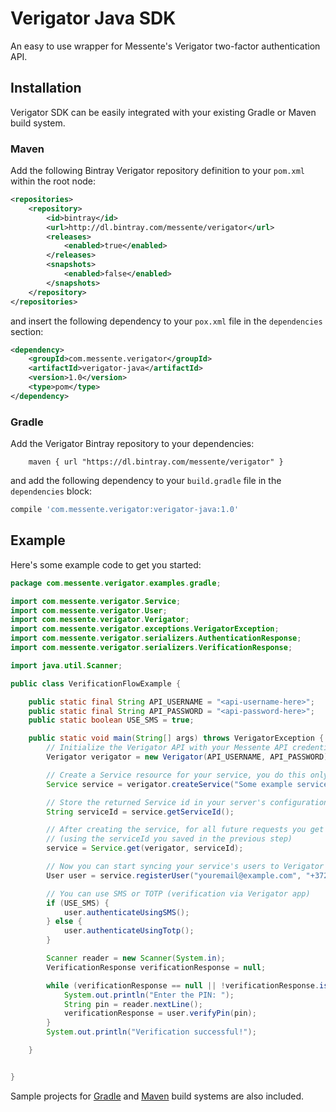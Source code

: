 # Verigator Java SDK

An easy to use wrapper for Messente's Verigator two-factor authentication API.


## Installation

Verigator SDK can be easily integrated with your existing Gradle or Maven build system.

### Maven
Add the following Bintray Verigator repository definition to your `pom.xml` within the root node:
```xml
<repositories>
    <repository>
        <id>bintray</id>
        <url>http://dl.bintray.com/messente/verigator</url>
        <releases>
            <enabled>true</enabled>
        </releases>
        <snapshots>
            <enabled>false</enabled>
        </snapshots>
    </repository>
</repositories>
```

and insert the following dependency to your `pox.xml` file in the `dependencies` section:

```xml
<dependency>
    <groupId>com.messente.verigator</groupId>
    <artifactId>verigator-java</artifactId>
    <version>1.0</version>
    <type>pom</type>
</dependency>
```

### Gradle


Add the Verigator Bintray repository to your dependencies:
```
    maven { url "https://dl.bintray.com/messente/verigator" }
```

and add the following dependency to your `build.gradle` file in the `dependencies` block:
```gradle
compile 'com.messente.verigator:verigator-java:1.0'
```



## Example

Here's some example code to get you started:

```java
package com.messente.verigator.examples.gradle;

import com.messente.verigator.Service;
import com.messente.verigator.User;
import com.messente.verigator.Verigator;
import com.messente.verigator.exceptions.VerigatorException;
import com.messente.verigator.serializers.AuthenticationResponse;
import com.messente.verigator.serializers.VerificationResponse;

import java.util.Scanner;

public class VerificationFlowExample {

    public static final String API_USERNAME = "<api-username-here>";
    public static final String API_PASSWORD = "<api-password-here>";
    public static boolean USE_SMS = true;

    public static void main(String[] args) throws VerigatorException {
        // Initialize the Verigator API with your Messente API credentials
        Verigator verigator = new Verigator(API_USERNAME, API_PASSWORD);

        // Create a Service resource for your service, you do this only once!
        Service service = verigator.createService("Some example service", "www.example.com");

        // Store the returned Service id in your server's configuration files
        String serviceId = service.getServiceId();

        // After creating the service, for all future requests you get Service instance like this:
        // (using the serviceId you saved in the previous step)
        service = Service.get(verigator, serviceId);

        // Now you can start syncing your service's users to Verigator
        User user = service.registerUser("youremail@example.com", "+3725555555");

        // You can use SMS or TOTP (verification via Verigator app)
        if (USE_SMS) {
            user.authenticateUsingSMS();
        } else {
            user.authenticateUsingTotp();
        }

        Scanner reader = new Scanner(System.in);
        VerificationResponse verificationResponse = null;

        while (verificationResponse == null || !verificationResponse.isVerified()){
            System.out.println("Enter the PIN: ");
            String pin = reader.nextLine();
            verificationResponse = user.verifyPin(pin);
        }
        System.out.println("Verification successful!");

    }


}
```

Sample projects for [Gradle](https://github.com/messente/verigator-java/tree/master/examples/gradle) and [Maven](https://github.com/messente/verigator-java/tree/master/examples/maven) build systems are also included.
